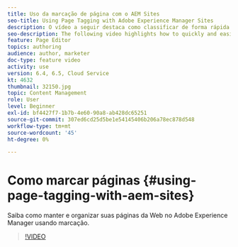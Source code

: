 ```yaml
---
title: Uso da marcação de página com o AEM Sites
seo-title: Using Page Tagging with Adobe Experience Manager Sites
description: O vídeo a seguir destaca como classificar de forma rápida e fácil o conteúdo de um site no Adobe Experience Manager usando tags de página.
seo-description: The following video highlights how to quickly and easily classify content within a website in Adobe Experience Manager using page tags.
feature: Page Editor
topics: authoring
audience: author, marketer
doc-type: feature video
activity: use
version: 6.4, 6.5, Cloud Service
kt: 4632
thumbnail: 32150.jpg
topic: Content Management
role: User
level: Beginner
exl-id: bf4427f7-1b7b-4e60-90a8-ab428dc65251
source-git-commit: 307ed6cd25d5be1e54145406b206a78ec878d548
workflow-type: tm+mt
source-wordcount: '45'
ht-degree: 0%

---
```


# Como marcar páginas {#using-page-tagging-with-aem-sites}

Saiba como manter e organizar suas páginas da Web no Adobe Experience Manager usando marcação.

>[!VIDEO](https://video.tv.adobe.com/v/32150?quality=12&learn=on)
